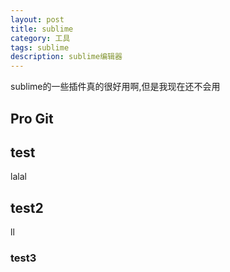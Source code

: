 ```yaml
---
layout: post
title: sublime
category: 工具
tags: sublime
description: sublime编辑器
---
```


 sublime的一些插件真的很好用啊,但是我现在还不会用
 
## Pro Git

## test

lalal

## test2

ll

### test3

